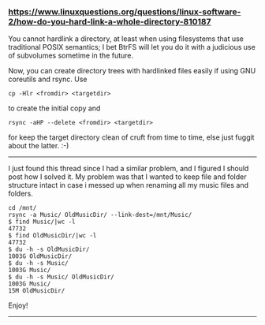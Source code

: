
### https://www.linuxquestions.org/questions/linux-software-2/how-do-you-hard-link-a-whole-directory-810187


You cannot hardlink a directory, at least when using filesystems that use traditional POSIX semantics; I bet BtrFS will let you do it with a judicious use of subvolumes sometime in the future.

Now, you can create directory trees with hardlinked files easily if using GNU coreutils and rsync. Use 

    cp -Hlr <fromdir> <targetdir>

to create the initial copy and 

    rsync -aHP --delete <fromdir> <targetdir>

for keep the target directory clean of cruft from time to time, else just fuggit about the latter. :-)

---

I just found this thread since I had a similar problem, and I figured I should post how I solved it.
My problem was that I wanted to keep file and folder structure intact in case i messed up when renaming all my music files and folders.

    cd /mnt/
    rsync -a Music/ OldMusicDir/ --link-dest=/mnt/Music/
    $ find Music/|wc -l
    47732
    $ find OldMusicDir/|wc -l
    47732
    $ du -h -s OldMusicDir/
    1003G OldMusicDir/
    $ du -h -s Music/
    1003G Music/
    $ du -h -s Music/ OldMusicDir/
    1003G Music/
    15M OldMusicDir/

Enjoy!

---

